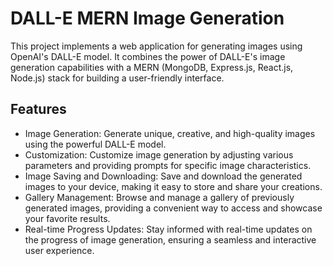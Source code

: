 # DALL-E MERN Image Generation

This project implements a web application for generating images using OpenAI's DALL-E model. It combines the power of DALL-E's image generation capabilities with a MERN (MongoDB, Express.js, React.js, Node.js) stack for building a user-friendly interface.

## Features

- Image Generation: Generate unique, creative, and high-quality images using the powerful DALL-E model.
- Customization: Customize image generation by adjusting various parameters and providing prompts for specific image characteristics.
- Image Saving and Downloading: Save and download the generated images to your device, making it easy to store and share your creations.
- Gallery Management: Browse and manage a gallery of previously generated images, providing a convenient way to access and showcase your favorite results.
- Real-time Progress Updates: Stay informed with real-time updates on the progress of image generation, ensuring a seamless and interactive user experience.
